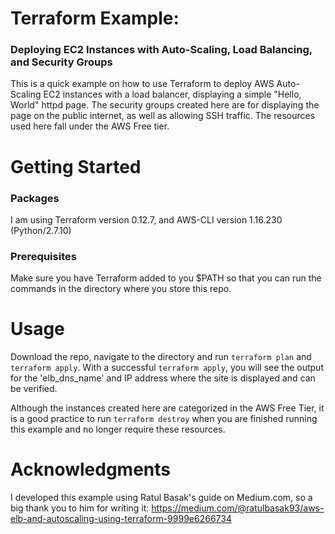 # Terraform Example: 
### Deploying EC2 Instances with Auto-Scaling, Load Balancing, and Security Groups
This is a quick example on how to use Terraform to deploy AWS Auto-Scaling EC2 instances with a load balancer, displaying a simple "Hello, World" httpd page. The security groups created here are for displaying the page on the public internet, as well as allowing SSH traffic. The resources used here fall under the AWS Free tier. 

# Getting Started
### Packages
I am using Terraform version 0.12.7, and AWS-CLI version 1.16.230 (Python/2.7.10)

### Prerequisites
Make sure you have Terraform added to you $PATH so that you can run the commands in the directory where you store this repo. 

# Usage
Download the repo, navigate to the directory and run `terraform plan` and `terraform apply`. With a successful `terraform apply`, you will see the output for the 'elb_dns_name' and IP address where the site is displayed and can be verified. 

Although the instances created here are categorized in the AWS Free Tier, it is a good practice to run `terraform destroy` when you are finished running this example and no longer require these resources. 

# Acknowledgments
I developed this example using Ratul Basak's guide on Medium.com, so a big thank you to him for writing it:
https://medium.com/@ratulbasak93/aws-elb-and-autoscaling-using-terraform-9999e6266734
